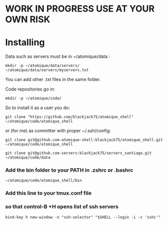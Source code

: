 # WORK IN PROGRESS USE AT YOUR OWN RISK


# Installing


Data such as servers must be in ~/atomique/data : 

    mkdir -p ~/atomique/data/servers/
    ~/atomique/data/servers/myservers.txt

You can add other .txt files in the same folder.


Code repositories go in:

    mkdir -p ~/atomique/code/

So to install it as a user you do: 

    git clone "https://github.com/blackjack75/atomique_shell" ~/atomique/code/atomique_shell 

or (for me) as committer with proper ~/.ssh/config:

    git clone git@github.com-atomique-shell:blackjack75/atomique_shell.git ~/atomique/code/atomique_shell
 
    git clone git@github.com-servers:blackjack75/servers_santiago.git ~/atomique/code/data
 

### Add the bin folder to your PATH in .zshrc or .bashrc

    ~/atomique/code/atomique_shell/bin

### Add this line to your tmux.conf file
### so that control-B +H opens list of ssh servers
    bind-key h new-window -n "ssh-selector" "$SHELL --login -i -c 'sshc'"
